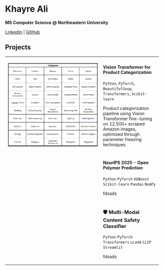 # Khayre Ali

**MS Computer Science @ Northeastern University**

[LinkedIn](https://linkedin.com/in/khayreali/) | [GitHub](https://github.com/khayreali)

## Projects

<table>
<tr>
<td width="300">

![ViT Demo](categories.png)

</td>
<td>

  #### Vision Transformer for Product Categorization
  `Python`, `PyTorch`, `BeautifulSoup`, `Transformers`, `Scikit-learn`
  
  Product categorization pipeline using Vision Transformer fine-tuning on 12,500+ scraped Amazon images, optimized through parameter freezing techniques.
  
</td>
</tr>

<tr>
<td width="300">

<!-- ![NEURIPS Demo](categories.png) -->

</td>
<td>

  #### NeurIPS 2025 - Open Polymer Prediction
  `Python` `PyTorch` `XGBoost` `Scikit-learn` `Pandas` `NumPy`
  
  fdsads
  
</td>
</tr>



<tr>
<td width="300">

<!-- ![Safety Demo](./assets/safety-demo.gif) -->

</td>
<td>

  ### 🛡️ Multi-Modal Content Safety Classifier
  `Python` `PyTorch` `Transformers` `LLaVA` `CLIP` `Streamlit`
  
  fdsads
  
</td>
</tr>

</table>
